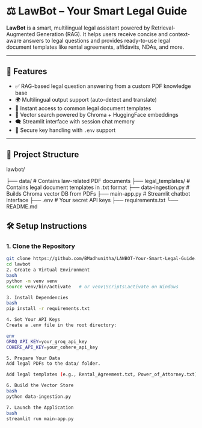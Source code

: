 # ⚖️ LawBot – Your Smart Legal Guide

**LawBot** is a smart, multilingual legal assistant powered by Retrieval-Augmented Generation (RAG). It helps users receive concise and context-aware answers to legal questions and provides ready-to-use legal document templates like rental agreements, affidavits, NDAs, and more.

---

## 🚀 Features

- ✅ RAG-based legal question answering from a custom PDF knowledge base
- 🌍 Multilingual output support (auto-detect and translate)
- 📄 Instant access to common legal document templates
- 🧠 Vector search powered by Chroma + HuggingFace embeddings
- 🗨️ Streamlit interface with session chat memory
- 🔐 Secure key handling with `.env` support

---

## 📁 Project Structure

lawbot/


├── data/ # Contains law-related PDF documents
├── legal_templates/ # Contains legal document templates in .txt format
├── data-ingestion.py # Builds Chroma vector DB from PDFs
├── main-app.py # Streamlit chatbot interface
├── .env # Your secret API keys
├── requirements.txt
└── README.md


## 🛠️ Setup Instructions

### 1. Clone the Repository

```bash
git clone https://github.com/BMadhunitha/LAWBOT-Your-Smart-Legal-Guide.git
cd lawbot
2. Create a Virtual Environment
bash
python -m venv venv
source venv/bin/activate   # or venv\Scripts\activate on Windows

3. Install Dependencies
bash
pip install -r requirements.txt

4. Set Your API Keys
Create a .env file in the root directory:

env
GROQ_API_KEY=your_groq_api_key
COHERE_API_KEY=your_cohere_api_key

5. Prepare Your Data
Add legal PDFs to the data/ folder.

Add legal templates (e.g., Rental_Agreement.txt, Power_of_Attorney.txt) to the legal_templates/ folder.

6. Build the Vector Store
bash
python data-ingestion.py

7. Launch the Application
bash
streamlit run main-app.py
